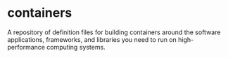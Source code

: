 # containers
A repository of definition files for building containers around the software applications, frameworks, and libraries you need to run on high-performance computing systems. 
